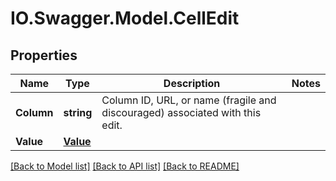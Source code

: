 # IO.Swagger.Model.CellEdit
## Properties

Name | Type | Description | Notes
------------ | ------------- | ------------- | -------------
**Column** | **string** | Column ID, URL, or name (fragile and discouraged) associated with this edit. | 
**Value** | [**Value**](Value.md) |  | 

[[Back to Model list]](../README.md#documentation-for-models) [[Back to API list]](../README.md#documentation-for-api-endpoints) [[Back to README]](../README.md)

